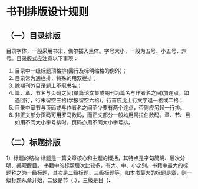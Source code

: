 # 书刊排版设计规则 #
## （一）目录排版 ##
目录字体，一般采用书宋，偶尔插入黑体。字号大小，一般为五号、小五号、六号。目录版式应注意以下事项：
1) 目录中一级标题顶格排(回行及标明缩格的例外)；
2) 目录常为通栏排，特殊的用双栏排；
3) 除期刊外目录题上不冠书名；
4) 篇、章、节名与页码之间(单篇论文集或期刊为篇名与作者名之间)加连点。如遇回行，行末留空三格(学报留空六格)，行首应比上行文字退一格或二格；
5) 目录中章节与页码或与作者名之间至少要有两个连点，否则应另起一行排。
6) 非正文部分页码可用罗马数码，而正文部分一般均用阿拉伯数码。章、节、目如用不同大小字号排时，页码亦用不同大小字号排。
## （二）标题排版 ##
1）标题的结构  标题是一篇文章核心和主题的概括，其特点是字句简明、层次分明、美观醒目。
书籍中的标题层次比较多，有大、中、小之别。书籍中最大的标题称之为一级标题，其次是二级标题、三级标题等。如本书最大的标题是章，则一级标题从章开始，二级是节（**.**），三级是目（**.**.